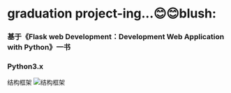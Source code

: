 graduation project-ing...:blush::blush:blush:
========

### 基于《Flask web Development：Development Web Application with Python》一书
### Python3.x

结构框架
![结构框架](https://github.com/Zhang21/graduation/blob/master/Graduation/flask.png)
